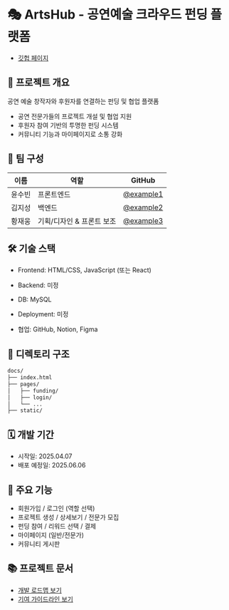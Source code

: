 # 🎭 ArtsHub - 공연예술 크라우드 펀딩 플랫폼
- [깃헙 페이지](https://jaewoong-hwang.github.io/ArtsHub/)

## 📌 프로젝트 개요
공연 예술 창작자와 후원자를 연결하는 펀딩 및 협업 플랫폼

- 공연 전문가들의 프로젝트 개설 및 협업 지원
- 후원자 참여 기반의 투명한 펀딩 시스템
- 커뮤니티 기능과 마이페이지로 소통 강화

## 👥 팀 구성
| 이름 | 역할 | GitHub |
|------|------|--------|
| 윤수빈 | 프론트엔드 | [@example1](https://github.com/example1) |
| 김지성 | 백엔드 | [@example2](https://github.com/example2) |
| 황재웅 | 기획/디자인 & 프론트 보조 | [@example3](https://github.com/example3) |

## 🛠 기술 스택
- Frontend: HTML/CSS, JavaScript (또는 React)
- Backend: 미정
- DB: MySQL 
- Deployment: 미정

- 협업: GitHub, Notion, Figma

## 📂 디렉토리 구조
```bash
docs/
├── index.html
├── pages/
│   ├── funding/
│   ├── login/
│   └── ...
├── static/
```

## 🗓 개발 기간
- 시작일: 2025.04.07
- 배포 예정일: 2025.06.06

## 🚀 주요 기능
- 회원가입 / 로그인 (역할 선택)
- 프로젝트 생성 / 상세보기 / 전문가 모집
- 펀딩 참여 / 리워드 선택 / 결제
- 마이페이지 (일반/전문가)
- 커뮤니티 게시판

## 📚 프로젝트 문서
- [개발 로드맵 보기](./docs/roadmap.md)
- [기여 가이드라인 보기](./.github/CONTRIBUTING.md)
